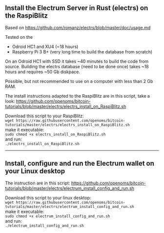## Install the Electrum Server in Rust (electrs) on the RaspiBlitz
Based on https://github.com/romanz/electrs/blob/master/doc/usage.md 

Tested on the
* Odroid HC1 and XU4 (~18 hours)
* Raspberry Pi 3 B+ (very long time to build the database from scratch)

On an Odroid HC1 with SSD it takes ~40 minutes to build the code from source.
Building the electrs database (need to be done once) takes ~18 hours and requires ~50 Gb diskpace.

Possible, but not recommended to use on a computer with less than 2 Gb RAM.

The install instructions adapted to the RaspiBlitz are in this script, take a look: https://github.com/openoms/bitcoin-tutorials/blob/master/electrs/electrs_install_on_RaspiBlitz.sh

Download this script to your RaspiBlitz:  
`wget https://raw.githubusercontent.com/openoms/bitcoin-tutorials/master/electrs/electrs_install_on_RaspiBlitz.sh`  
make it executable:  
`sudo chmod +x electrs_install_on_RaspiBlitz.sh`  
and run:  
`./electrs_install_on_RaspiBlitz.sh`

---

## Install, configure and run the Electrum wallet on your Linux desktop
The instruction are in this script: https://github.com/openoms/bitcoin-tutorials/blob/master/electrs/electrum_install_config_and_run.sh

Download this script to your linux desktop:  
`wget https://raw.githubusercontent.com/openoms/bitcoin-tutorials/master/electrs/electrum_install_config_and_run.sh`  
make it executable:  
`sudo chmod +x electrum_install_config_and_run.sh`  
and run:  
`./electrum_install_config_and_run.sh`


